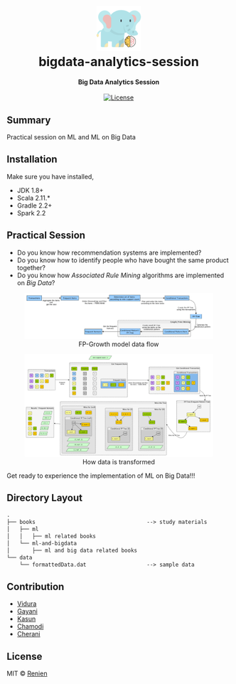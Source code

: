 <h1 align="center">
<img src="https://raw.githubusercontent.com/Renien/bigdata-analytics-session/master/blob/big-and-ml.png" alt="article" width="20%" height="20%">
    <br>
        bigdata-analytics-session
    <br>
  <h4 align="center">Big Data Analytics Session</h4>
</h1>

<p align="center">
  <a href="https://github.com/Renien/bigdata-analytics-session/blob/master/LICENSE">
    <img src="https://img.shields.io/npm/l/express.svg?maxAge=2592000&style=flat-square"
         alt="License">
  </a>
</p>

## Summary
Practical session on ML and ML on Big Data

## Installation

Make sure you have installed,
- JDK 1.8+
- Scala 2.11.*
- Gradle 2.2+
- Spark 2.2

## Practical Session

- Do you know how recommendation systems are implemented? 
- Do you know how to identify people who have bought the same product together?
- Do you know how *Associated Rule Mining*  algorithms are implemented on *Big Data*?

<figure align="center">
    <img src="https://raw.githubusercontent.com/Renien/bigdata-analytics-session/master/blob/fp-tree-flow.png" alt="FP-Growth model data flow" >
    <figcaption >FP-Growth model data flow</figcaption>
</figure>

<figure align="center">
    <img src="https://raw.githubusercontent.com/Renien/bigdata-analytics-session/master/blob/fp-tree-example.png" alt="How data is transformed" >
    <figcaption >How data is transformed</figcaption>
</figure>

Get ready to experience the implementation of ML on Big Data!!!

## Directory Layout
```
.
├── books                                   --> study materials
│   ├── ml
│   │   ├── ml related books
│   └── ml-and-bigdata
│       ├── ml and big data related books
└── data
    └── formattedData.dat                   --> sample data
```

## Contribution

- [Vidura]()
- [Gayani]()
- [Kasun]()
- [Chamodi]()
- [Cherani]()

## License
MIT © [Renien](https://twitter.com/RenienJoseph)
